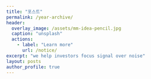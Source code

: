 ```yaml
---
title: "포스트"
permalink: /year-archive/
header:
  overlay_image: /assets/mm-idea-pencil.jpg
  caption: "unsplash"
  actions:
    - label: "Learn more"
      url: /notice/
excerpt: "we help investors focus signal over noise"
layout: posts
author_profile: true
---
```

